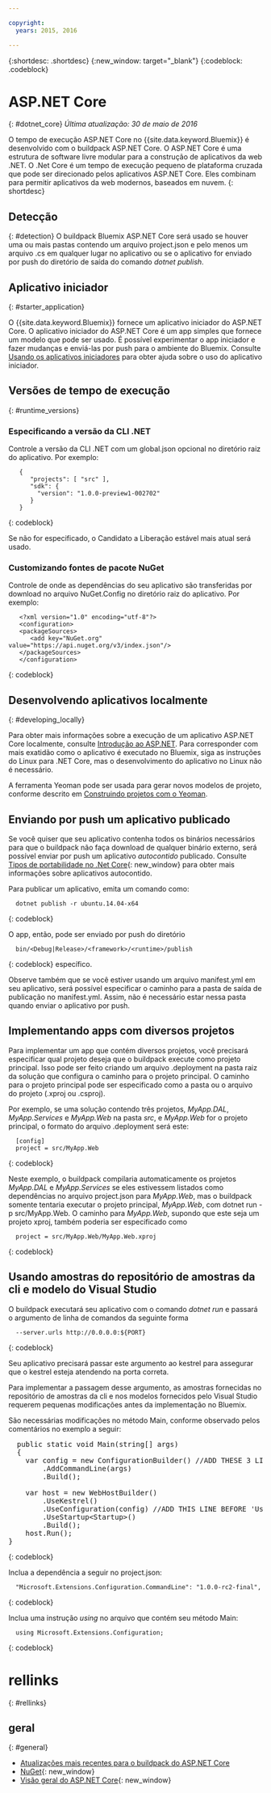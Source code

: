 ```yaml
---

copyright:
  years: 2015, 2016

---
```


{:shortdesc: .shortdesc}
{:new_window: target="_blank"}
{:codeblock: .codeblock}


# ASP.NET Core 
{: #dotnet_core}
*Última atualização: 30 de maio de 2016*

O tempo de execução ASP.NET Core no {{site.data.keyword.Bluemix}} é desenvolvido com o buildpack ASP.NET Core. O ASP.NET Core
é uma estrutura de software livre modular para a construção de aplicativos da web .NET.
O .Net Core é um tempo de execução pequeno de plataforma cruzada que pode ser direcionado pelos aplicativos ASP.NET Core. 
Eles combinam para permitir aplicativos da web modernos, baseados em nuvem.
{: shortdesc}

## Detecção
{: #detection}
O buildpack Bluemix ASP.NET Core será usado se houver uma ou mais pastas contendo um arquivo project.json e pelo menos um arquivo .cs em qualquer lugar no aplicativo
ou se o aplicativo for enviado por push do diretório de saída do comando *dotnet publish*.

## Aplicativo iniciador
{: #starter_application}

O {{site.data.keyword.Bluemix}} fornece um aplicativo iniciador do ASP.NET Core.  O aplicativo iniciador do ASP.NET Core é um app simples que fornece um modelo que pode ser usado. É possível experimentar o app iniciador e fazer mudanças e enviá-las por push para o ambiente do Bluemix.  Consulte [Usando os aplicativos iniciadores](../../cfapps/starter_app_usage.html) para obter ajuda sobre o uso
do aplicativo iniciador.

## Versões de tempo de execução
{: #runtime_versions}

### Especificando a versão da CLI .NET

Controle a versão da CLI .NET com um global.json opcional no diretório raiz do aplicativo. Por exemplo:
```
   {
      "projects": [ "src" ],
      "sdk": {
        "version": "1.0.0-preview1-002702"
      }
   }
```
{: codeblock}

Se não for especificado, o Candidato a Liberação estável mais atual será usado.

### Customizando fontes de pacote NuGet

Controle de onde as dependências do seu aplicativo são transferidas por download no arquivo NuGet.Config no diretório raiz do aplicativo. Por exemplo:
```
   <?xml version="1.0" encoding="utf-8"?>
   <configuration>
   <packageSources>
      <add key="NuGet.org" value="https://api.nuget.org/v3/index.json"/>
   </packageSources>
   </configuration>
```
{: codeblock}

## Desenvolvendo aplicativos localmente
{: #developing_locally}

Para obter mais informações sobre a execução de um aplicativo ASP.NET Core localmente, consulte
[Introdução ao ASP.NET](http://docs.asp.net/en/latest/getting-started/index.html).
Para corresponder com mais exatidão como o aplicativo é executado no Bluemix, siga as instruções do Linux para .NET Core, mas o desenvolvimento do aplicativo no Linux não é necessário.

A ferramenta Yeoman pode ser usada para gerar novos modelos de projeto, conforme descrito em
[Construindo projetos com o Yeoman](http://docs.asp.net/en/latest/client-side/yeoman.html).

## Enviando por push um aplicativo publicado

Se você quiser que seu aplicativo contenha todos os binários necessários para que o buildpack não faça download de
qualquer binário externo, será possível enviar por push um aplicativo *autocontido* publicado.  Consulte [Tipos de portabilidade no .Net Core](http://dotnet.github.io/docs/core-concepts/app-types.html){: new_window}
para obter mais informações sobre aplicativos autocontido.

Para publicar um aplicativo, emita um comando como:
```
  dotnet publish -r ubuntu.14.04-x64 
```
{: codeblock}
  
O app, então, pode ser enviado por push do diretório
```
  bin/<Debug|Release>/<framework>/<runtime>/publish
```
{: codeblock}
específico.

Observe também que se você estiver usando um arquivo manifest.yml em seu
aplicativo, será possível especificar o caminho para a pasta de saída de publicação no
manifest.yml.  Assim, não é necessário estar nessa pasta quando enviar o aplicativo por
push.

## Implementando apps com diversos projetos

Para implementar um app que contém diversos projetos, você precisará especificar
qual projeto deseja que o buildpack execute como projeto principal. Isso pode ser feito
criando um arquivo .deployment na pasta raiz da solução que configura o caminho para
o projeto principal. O caminho para o projeto principal pode ser especificado como a
pasta ou o arquivo do projeto (.xproj ou .csproj).

Por exemplo, se uma solução contendo três projetos,
*MyApp.DAL*, *MyApp.Services* e *MyApp.Web* na
pasta *src*, e *MyApp.Web* for o projeto principal, o formato
do arquivo .deployment será este:
```
  [config]
  project = src/MyApp.Web
```
{: codeblock}

Neste exemplo, o buildpack compilaria automaticamente os projetos
*MyApp.DAL* e *MyApp.Services* se eles estivessem listados como
dependências no arquivo project.json para *MyApp.Web*, mas o buildpack
somente tentaria executar o projeto principal, *MyApp.Web*, com dotnet run
-p src/MyApp.Web. O caminho para *MyApp.Web*, supondo que
este seja um projeto xproj, também poderia ser especificado como 
```
  project = src/MyApp.Web/MyApp.Web.xproj 
```
{: codeblock}

## Usando amostras do repositório de amostras da cli e modelo do Visual Studio

O buildpack executará seu aplicativo com o comando *dotnet run* e
passará o argumento de linha de comandos da seguinte forma
```
  --server.urls http://0.0.0.0:${PORT}
```
{: codeblock}

Seu aplicativo precisará passar este argumento ao kestrel para assegurar que o kestrel esteja atendendo na porta correta.

Para implementar a passagem desse argumento, as amostras fornecidas no repositório
de amostras da cli e nos modelos fornecidos pelo Visual Studio requerem pequenas
modificações antes da implementação no Bluemix.

São necessárias modificações no método Main, conforme observado pelos comentários no exemplo a seguir:

<pre>
  public static void Main(string[] args)
  {
    var config = new ConfigurationBuilder() //ADD THESE 3 LINES AT THE TOP OF THE MAIN METHOD
        .AddCommandLine(args)
        .Build();
    
    var host = new WebHostBuilder()
        .UseKestrel()
        .UseConfiguration(config) //ADD THIS LINE BEFORE 'UseStartup'
        .UseStartup&lt;Startup&gt;()  
        .Build();
    host.Run();
}
</pre>  
{: codeblock}

Inclua a dependência a seguir no project.json: 
```
  "Microsoft.Extensions.Configuration.CommandLine": "1.0.0-rc2-final",
```
{: codeblock}

Inclua uma instrução *using* no arquivo que contém seu método Main: 
```
  using Microsoft.Extensions.Configuration;
```
{: codeblock}

# rellinks
{: #rellinks}
## geral
{: #general}
* [Atualizações mais recentes para o buildpack do ASP.NET Core](updates.html)
* [NuGet](https://docs.nuget.org/Consume/Overview){: new_window}
* [Visão geral do ASP.NET Core](http://docs.asp.net/en/latest/conceptual-overview/aspnet.html){: new_window}
